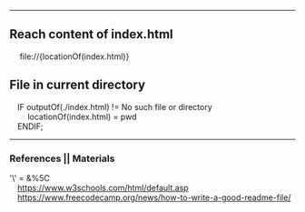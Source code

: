 
-----
## Reach content of index.html
&emsp; file://{locationOf(index.html)} 

## File in current directory
&emsp;IF outputOf(./index.html) != No such file or directory <br/>
&emsp;&emsp; locationOf(index.html) = pwd <br/>
&emsp;ENDIF;

-----
### References || Materials <br/>
'\\' = &%5C <br/>
&emsp;https://www.w3schools.com/html/default.asp <br/>
&emsp;https://www.freecodecamp.org/news/how-to-write-a-good-readme-file/ <br/>
